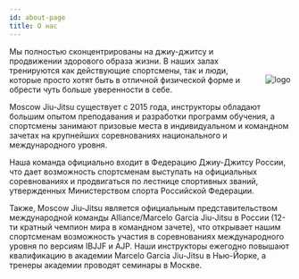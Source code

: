 ```yaml
---
id: about-page
title: О нас
---
```

<!--- Не удалять, не редактировать START (CSS логотипа) --->

<style type="text/css" rel="stylesheet">
.about-page-logo {
  max-width: 200px;
  margin: 50px 0px 10px 10px;
}
@media (max-width: 600px) {
  .about-page-logo {
    max-width: 100px;
  }
}
</style>

<img class="about-page-logo" src="/media/logo.png" alt="logo" align="right">

<!--- Не удалять, не редактировать END --->

Мы полностью сконцентрированы на джиу-джитсу и продвижении здорового образа жизни. В наших залах тренируются как действующие спортсмены, так и люди, которые просто хотят быть в отличной физической форме и обрести чуть больше уверенности в себе.

Moscow Jiu-Jitsu существует с 2015 года, инструкторы обладают большим опытом преподавания и разработки программ обучения, а спортсмены занимают призовые места в индивидуальном и командном зачетах на крупнейших соревнованиях национального и международного уровня.

Наша команда официально входит в Федерацию Джиу-Джитсу России, что дает возможность спортсменам выступать на официальных соревнованиях и продвигаться по лестнице спортивных званий, утвержденных Министерством спорта Российской Федерации.

Также, Moscow Jiu-Jitsu является официальным представительством международной команды Alliance/Marcelo Garcia Jiu-Jitsu в России (12-ти кратный чемпион мира в командном зачете), что открывает нашим спортсменам возможность участия в соревнованиях международного уровня по версиям IBJJF и AJP. Наши инструкторы ежегодно повышают квалификацию в академии Marcelo Garcia Jiu-Jitsu в Нью-Йорке, а тренеры академии проводят семинары в Москве.